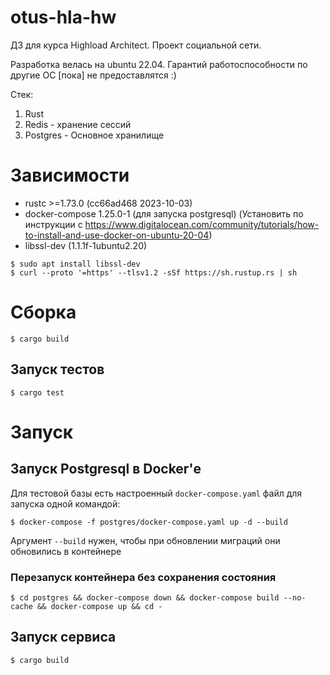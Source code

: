 # otus-hla-hw
ДЗ для курса  Highload Architect. Проект социальной сети.

Разработка велась на ubuntu 22.04. Гарантий работоспособности по другие ОС [пока] не предоставлятся :)

Стек:
1. Rust 
2. Redis - хранение сессий
3. Postgres - Основное хранилище

# Зависимости
- rustc >=1.73.0 (cc66ad468 2023-10-03)
- docker-compose 1.25.0-1 (для запуска postgresql) (Установить по инструкции с https://www.digitalocean.com/community/tutorials/how-to-install-and-use-docker-on-ubuntu-20-04)
- libssl-dev (1.1.1f-1ubuntu2.20)

```
$ sudo apt install libssl-dev
$ curl --proto '=https' --tlsv1.2 -sSf https://sh.rustup.rs | sh
```

# Сборка
```
$ cargo build
```
## Запуск тестов
```
$ cargo test
```
# Запуск
## Запуск Postgresql в Docker'е
Для тестовой базы есть настроенный `docker-compose.yaml` файл для запуска одной командой:
```shell
$ docker-compose -f postgres/docker-compose.yaml up -d --build
```
Аргумент `--build` нужен, чтобы при обновлении миграций они обновились в контейнере

### Перезапуск контейнера без сохранения состояния
```shell
$ cd postgres && docker-compose down && docker-compose build --no-cache && docker-compose up && cd -
```

## Запуск сервиса 
```
$ cargo build